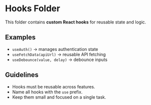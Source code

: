 # Hooks Folder

This folder contains **custom React hooks** for reusable state and logic.

## Examples

- `useAuth()` → manages authentication state
- `useFetchData(apiUrl)` → reusable API fetching
- `useDebounce(value, delay)` → debounce inputs

## Guidelines

- Hooks must be reusable across features.
- Name all hooks with the `use` prefix.
- Keep them small and focused on a single task.
